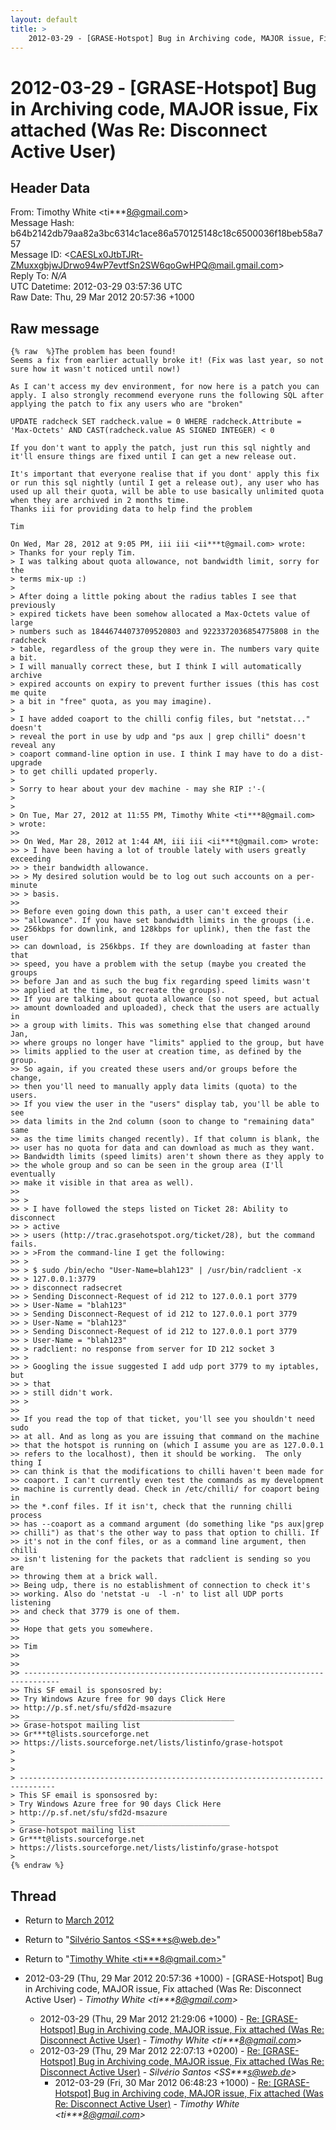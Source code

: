 ```yaml
---
layout: default
title: >
    2012-03-29 - [GRASE-Hotspot] Bug in Archiving code, MAJOR issue, Fix attached (Was Re:  Disconnect Active User)
---
```


# 2012-03-29 - [GRASE-Hotspot] Bug in Archiving code, MAJOR issue, Fix attached (Was Re:  Disconnect Active User)

## Header Data

From: Timothy White \<ti***8@gmail.com\><br>
Message Hash: b64b2142db79aa82a3bc6314c1ace86a570125148c18c6500036f18beb58a757<br>
Message ID: \<CAESLx0JtbTJRt-ZMuxxgbjwJDrwo94wP7evtfSn2SW6qoGwHPQ@mail.gmail.com\><br>
Reply To: _N/A_<br>
UTC Datetime: 2012-03-29 03:57:36 UTC<br>
Raw Date: Thu, 29 Mar 2012 20:57:36 +1000<br>

## Raw message

```
{% raw  %}The problem has been found!
Seems a fix from earlier actually broke it! (Fix was last year, so not
sure how it wasn't noticed until now!)

As I can't access my dev environment, for now here is a patch you can
apply. I also strongly recommend everyone runs the following SQL after
applying the patch to fix any users who are "broken"

UPDATE radcheck SET radcheck.value = 0 WHERE radcheck.Attribute =
'Max-Octets' AND CAST(radcheck.value AS SIGNED INTEGER) < 0

If you don't want to apply the patch, just run this sql nightly and
it'll ensure things are fixed until I can get a new release out.

It's important that everyone realise that if you dont' apply this fix
or run this sql nightly (until I get a release out), any user who has
used up all their quota, will be able to use basically unlimited quota
when they are archived in 2 months time.
Thanks iii for providing data to help find the problem

Tim

On Wed, Mar 28, 2012 at 9:05 PM, iii iii <ii***t@gmail.com> wrote:
> Thanks for your reply Tim.
> I was talking about quota allowance, not bandwidth limit, sorry for the
> terms mix-up :)
>
> After doing a little poking about the radius tables I see that previously
> expired tickets have been somehow allocated a Max-Octets value of large
> numbers such as 18446744073709520803 and 9223372036854775808 in the radcheck
> table, regardless of the group they were in. The numbers vary quite a bit.
> I will manually correct these, but I think I will automatically archive
> expired accounts on expiry to prevent further issues (this has cost me quite
> a bit in "free" quota, as you may imagine).
>
> I have added coaport to the chilli config files, but "netstat..." doesn't
> reveal the port in use by udp and "ps aux | grep chilli" doesn't reveal any
> coaport command-line option in use. I think I may have to do a dist-upgrade
> to get chilli updated properly.
>
> Sorry to hear about your dev machine - may she RIP :'-(
>
>
> On Tue, Mar 27, 2012 at 11:55 PM, Timothy White <ti***8@gmail.com>
> wrote:
>>
>> On Wed, Mar 28, 2012 at 1:44 AM, iii iii <ii***t@gmail.com> wrote:
>> > I have been having a lot of trouble lately with users greatly exceeding
>> > their bandwidth allowance.
>> > My desired solution would be to log out such accounts on a per-minute
>> > basis.
>>
>> Before even going down this path, a user can't exceed their
>> "allowance". If you have set bandwidth limits in the groups (i.e.
>> 256kbps for downlink, and 128kbps for uplink), then the fast the user
>> can download, is 256kbps. If they are downloading at faster than that
>> speed, you have a problem with the setup (maybe you created the groups
>> before Jan and as such the bug fix regarding speed limits wasn't
>> applied at the time, so recreate the groups).
>> If you are talking about quota allowance (so not speed, but actual
>> amount downloaded and uploaded), check that the users are actually in
>> a group with limits. This was something else that changed around Jan,
>> where groups no longer have "limits" applied to the group, but have
>> limits applied to the user at creation time, as defined by the group.
>> So again, if you created these users and/or groups before the change,
>> then you'll need to manually apply data limits (quota) to the users.
>> If you view the user in the "users" display tab, you'll be able to see
>> data limits in the 2nd column (soon to change to "remaining data" same
>> as the time limits changed recently). If that column is blank, the
>> user has no quota for data and can download as much as they want.
>> Bandwidth limits (speed limits) aren't shown there as they apply to
>> the whole group and so can be seen in the group area (I'll eventually
>> make it visible in that area as well).
>>
>> >
>> > I have followed the steps listed on Ticket 28: Ability to disconnect
>> > active
>> > users (http://trac.grasehotspot.org/ticket/28), but the command fails.
>> > >From the command-line I get the following:
>> >
>> > $ sudo /bin/echo "User-Name=blah123" | /usr/bin/radclient -x
>> > 127.0.0.1:3779
>> > disconnect radsecret
>> > Sending Disconnect-Request of id 212 to 127.0.0.1 port 3779
>> > User-Name = "blah123"
>> > Sending Disconnect-Request of id 212 to 127.0.0.1 port 3779
>> > User-Name = "blah123"
>> > Sending Disconnect-Request of id 212 to 127.0.0.1 port 3779
>> > User-Name = "blah123"
>> > radclient: no response from server for ID 212 socket 3
>> >
>> > Googling the issue suggested I add udp port 3779 to my iptables, but
>> > that
>> > still didn't work.
>> >
>>
>> If you read the top of that ticket, you'll see you shouldn't need sudo
>> at all. And as long as you are issuing that command on the machine
>> that the hotspot is running on (which I assume you are as 127.0.0.1
>> refers to the localhost), then it should be working.  The only thing I
>> can think is that the modifications to chilli haven't been made for
>> coaport. I can't currently even test the commands as my development
>> machine is currently dead. Check in /etc/chilli/ for coaport being in
>> the *.conf files. If it isn't, check that the running chilli process
>> has --coaport as a command argument (do something like "ps aux|grep
>> chilli") as that's the other way to pass that option to chilli. If
>> it's not in the conf files, or as a command line argument, then chilli
>> isn't listening for the packets that radclient is sending so you are
>> throwing them at a brick wall.
>> Being udp, there is no establishment of connection to check it's
>> working. Also do 'netstat -u  -l -n' to list all UDP ports listening
>> and check that 3779 is one of them.
>>
>> Hope that gets you somewhere.
>>
>> Tim
>>
>>
>> ------------------------------------------------------------------------------
>> This SF email is sponsosred by:
>> Try Windows Azure free for 90 days Click Here
>> http://p.sf.net/sfu/sfd2d-msazure
>> _______________________________________________
>> Grase-hotspot mailing list
>> Gr***t@lists.sourceforge.net
>> https://lists.sourceforge.net/lists/listinfo/grase-hotspot
>
>
>
> ------------------------------------------------------------------------------
> This SF email is sponsosred by:
> Try Windows Azure free for 90 days Click Here
> http://p.sf.net/sfu/sfd2d-msazure
> _______________________________________________
> Grase-hotspot mailing list
> Gr***t@lists.sourceforge.net
> https://lists.sourceforge.net/lists/listinfo/grase-hotspot
>
{% endraw %}
```

## Thread

+ Return to [March 2012](/archive/2012/03)

+ Return to "[Silvério Santos <SS***s<span>@</span>web.de>](/authors/ss___s_at_web_de)"
+ Return to "[Timothy White <ti***8<span>@</span>gmail.com>](/authors/ti___8_at_gmail_com)"

+ 2012-03-29 (Thu, 29 Mar 2012 20:57:36 +1000) - [GRASE-Hotspot] Bug in Archiving code, MAJOR issue, Fix attached (Was Re:  Disconnect Active User) - _Timothy White \<ti***8@gmail.com\>_
  + 2012-03-29 (Thu, 29 Mar 2012 21:29:06 +1000) - [Re: [GRASE-Hotspot] Bug in Archiving code, MAJOR issue, Fix attached (Was Re: Disconnect Active User)](/archive/2012/03/0b7f2c233fd4ac0d9d214a99371b07c167c7c078659dda28e397d2f8c2635f76) - _Timothy White \<ti***8@gmail.com\>_
  + 2012-03-29 (Thu, 29 Mar 2012 22:07:13 +0200) - [Re: [GRASE-Hotspot] Bug in Archiving code, MAJOR issue, Fix attached (Was Re:  Disconnect Active User)](/archive/2012/03/68cfda5a5b7fa32e4b05fd0e43fe7dc3ecd83999f7be9c983fe6670e1578f26f) - _Silvério Santos \<SS***s@web.de\>_
    + 2012-03-29 (Fri, 30 Mar 2012 06:48:23 +1000) - [Re: [GRASE-Hotspot] Bug in Archiving code, MAJOR issue, Fix attached (Was Re: Disconnect Active User)](/archive/2012/03/e30b55ec5fb849f1011e09137dc490fa5e9e876e1b52c969783d4c6810a808c5) - _Timothy White \<ti***8@gmail.com\>_


